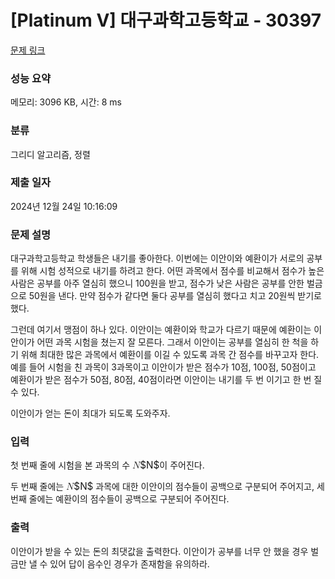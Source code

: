# [Platinum V] 대구과학고등학교 - 30397 

[문제 링크](https://www.acmicpc.net/problem/30397) 

### 성능 요약

메모리: 3096 KB, 시간: 8 ms

### 분류

그리디 알고리즘, 정렬

### 제출 일자

2024년 12월 24일 10:16:09

### 문제 설명

<p>대구과학고등학교 학생들은 내기를 좋아한다. 이번에는 이안이와 예환이가 서로의 공부를 위해 시험 성적으로 내기를 하려고 한다. 어떤 과목에서 점수를 비교해서 점수가 높은 사람은 공부를 아주 열심히 했으니 100원을 받고, 점수가 낮은 사람은 공부를 안한 벌금으로 50원을 낸다. 만약 점수가 같다면 둘다 공부를 열심히 했다고 치고 20원씩 받기로 했다.</p>

<p>그런데 여기서 맹점이 하나 있다. 이안이는 예환이와 학교가 다르기 때문에 예환이는 이안이가 어떤 과목 시험을 쳤는지 잘 모른다. 그래서 이안이는 공부를 열심히 한 척을 하기 위해 최대한 많은 과목에서 예환이를 이길 수 있도록 과목 간 점수를 바꾸고자 한다. 예를 들어 시험을 친 과목이 3과목이고 이안이가 받은 점수가 10점, 100점, 50점이고 예환이가 받은 점수가 50점, 80점, 40점이라면 이안이는 내기를 두 번 이기고 한 번 질 수 있다.</p>

<p>이안이가 얻는 돈이 최대가 되도록 도와주자.</p>

### 입력 

 <p>첫 번째 줄에 시험을 본 과목의 수 <mjx-container class="MathJax" jax="CHTML" style="font-size: 109%; position: relative;"><mjx-math class="MJX-TEX" aria-hidden="true"><mjx-mi class="mjx-i"><mjx-c class="mjx-c1D441 TEX-I"></mjx-c></mjx-mi></mjx-math><mjx-assistive-mml unselectable="on" display="inline"><math xmlns="http://www.w3.org/1998/Math/MathML"><mi>N</mi></math></mjx-assistive-mml><span aria-hidden="true" class="no-mathjax mjx-copytext">$N$</span></mjx-container>이 주어진다.</p>

<p>두 번째 줄에는 <mjx-container class="MathJax" jax="CHTML" style="font-size: 109%; position: relative;"><mjx-math class="MJX-TEX" aria-hidden="true"><mjx-mi class="mjx-i"><mjx-c class="mjx-c1D441 TEX-I"></mjx-c></mjx-mi></mjx-math><mjx-assistive-mml unselectable="on" display="inline"><math xmlns="http://www.w3.org/1998/Math/MathML"><mi>N</mi></math></mjx-assistive-mml><span aria-hidden="true" class="no-mathjax mjx-copytext">$N$</span></mjx-container> 과목에 대한 이안이의 점수들이 공백으로 구분되어 주어지고, 세 번째 줄에는 예환이의 점수들이 공백으로 구분되어 주어진다.</p>

### 출력 

 <p>이안이가 받을 수 있는 돈의 최댓값을 출력한다. 이안이가 공부를 너무 안 했을 경우 벌금만 낼 수 있어 답이 음수인 경우가 존재함을 유의하라.</p>

